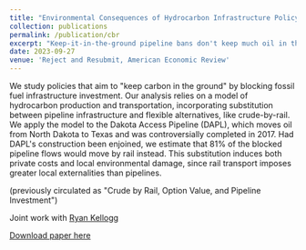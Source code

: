 ```yaml
---
title: "Environmental Consequences of Hydrocarbon Infrastructure Policy"
collection: publications
permalink: /publication/cbr
excerpt: "Keep-it-in-the-ground pipeline bans don't keep much oil in the ground, and they increase local pollution, due to crude-by-rail substitution. (with Ryan Kellogg)"
date: 2023-09-27
venue: 'Reject and Resubmit, American Economic Review'
---
```

We study policies that aim to "keep carbon in the ground" by blocking fossil fuel infrastructure investment. Our analysis relies on a model of hydrocarbon production and transportation, incorporating substitution between pipeline infrastructure and flexible alternatives, like crude-by-rail. We apply the model to the Dakota Access Pipeline (DAPL), which moves oil from North Dakota to Texas and was controversially completed in 2017. Had DAPL's construction been enjoined, we estimate that 81% of the blocked pipeline flows would move by rail instead. This substitution induces both private costs and local environmental damage, since rail transport imposes greater local externalities than pipelines.

(previously circulated as "Crude by Rail, Option Value, and Pipeline Investment")

Joint work with [Ryan Kellogg](https://home.uchicago.edu/~kelloggr/)

[Download paper here](http://tcovert.github.io/files/cbr.pdf)